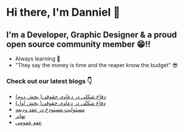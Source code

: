 # Hi there, I'm Danniel 👋 

## I'm a Developer, Graphic Designer & a proud open source community member 😁!!

- Always learning 🧐
- "They say the money is time and the reaper know the budget" 😎

### Check out our latest blogs 👇

<!-- BLOG-POST-LIST:START -->
- [دفاع شکلی در دعاوی حقوقی&lpar; بخش دوم&rpar;](https://hesabraslaw.com/blog/%D8%AF%D9%81%D8%A7%D8%B9-%D8%B4%DA%A9%D9%84%DB%8C-%D8%AF%D8%B1-%D8%AF%D8%B9%D8%A7%D9%88%DB%8C-%D8%AD%D9%82%D9%88%D9%82%DB%8C-%D8%A8%D8%AE%D8%B4-%D8%AF%D9%88%D9%85/)
- [دفاع شکلی در دعاوی حقوقی&lpar; بخش اول&rpar;](https://hesabraslaw.com/blog/%D8%AF%D9%81%D8%A7%D8%B9-%D8%B4%DA%A9%D9%84%DB%8C-%D8%AF%D8%B1-%D8%AF%D8%B9%D8%A7%D9%88%DB%8C-%D8%AD%D9%82%D9%88%D9%82%DB%8C-%D8%A8%D8%AE%D8%B4-%D8%A7%D9%88%D9%84/)
- [مسئولیت مستودع در عقد ودیعه](https://hesabraslaw.com/blog/%D9%85%D8%B3%D8%A6%D9%88%D9%84%DB%8C%D8%AA-%D9%85%D8%B3%D8%AA%D9%88%D8%AF%D8%B9-%D8%AF%D8%B1-%D8%B9%D9%82%D8%AF-%D9%88%D8%AF%DB%8C%D8%B9%D9%87/)
- [تهاتر](https://hesabraslaw.com/blog/%D8%AA%D9%87%D8%A7%D8%AA%D8%B1/)
- [عفو عمومی](https://hesabraslaw.com/blog/%D8%B9%D9%81%D9%88-%D8%B9%D9%85%D9%88%D9%85%DB%8C/)
<!-- BLOG-POST-LIST:END -->
